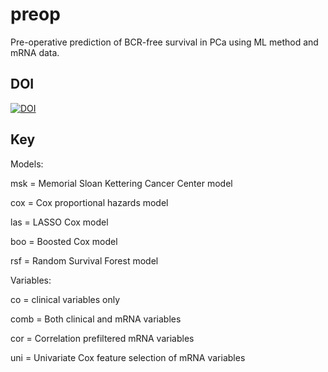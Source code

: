# preop
Pre-operative prediction of BCR-free survival in PCa using ML method and mRNA data.

## DOI
[![DOI](https://zenodo.org/badge/856328533.svg)](https://zenodo.org/doi/10.5281/zenodo.13790079)

## Key
Models:

msk = Memorial Sloan Kettering Cancer Center model

cox = Cox proportional hazards model

las = LASSO Cox model

boo = Boosted Cox model

rsf = Random Survival Forest model


Variables:

co = clinical variables only

comb = Both clinical and mRNA variables

cor = Correlation prefiltered mRNA variables

uni = Univariate Cox feature selection of mRNA variables
